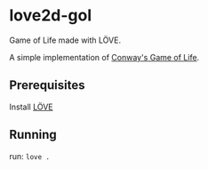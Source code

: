 # love2d-gol
Game of Life made with LÖVE.

A simple implementation of [Conway's Game of Life](https://en.wikipedia.org/wiki/Conway%27s_Game_of_Life).

## Prerequisites
Install [LÖVE](http://love2d.org)

## Running
run: `love .`
